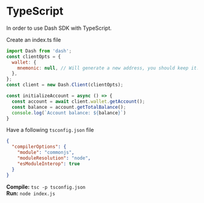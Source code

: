 # TypeScript

In order to use Dash SDK with TypeScript.

Create an index.ts file  

```js
import Dash from 'dash';
const clientOpts = {
  wallet: {
    mnemonic: null, // Will generate a new address, you should keep it.
  },
};
const client = new Dash.Client(clientOpts);

const initializeAccount = async () => {
  const account = await client.wallet.getAccount();
  const balance = account.getTotalBalance();
  console.log(`Account balance: ${balance}`)
}
```

Have a following `tsconfig.json` file

```json
{
  "compilerOptions": {
    "module": "commonjs",
    "moduleResolution": "node",
    "esModuleInterop": true
  }
}
```

**Compile:** `tsc -p tsconfig.json`  
**Run:** `node index.js`
